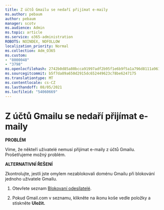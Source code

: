 ```yaml
---
title: Z účtů Gmailu se nedaří přijímat e-maily
ms.author: pebaum
author: pebaum
manager: scotv
ms.audience: Admin
ms.topic: article
ms.service: o365-administration
ROBOTS: NOINDEX, NOFOLLOW
localization_priority: Normal
ms.collection: Adm_O365
ms.custom:
- "8000048"
- "3798"
ms.openlocfilehash: 2742b0d85a80bcca91997adf2b95f1e6b9f5a1a796d8111a961f545f2364613d
ms.sourcegitcommit: b5f7da89a650d2915dc652449623c78be6247175
ms.translationtype: MT
ms.contentlocale: cs-CZ
ms.lasthandoff: 08/05/2021
ms.locfileid: "54060669"
---
```

# <a name="unable-to-receive-email-from-gmail-accounts"></a>Z účtů Gmailu se nedaří přijímat e-maily

**PROBLÉM**

Víme, že někteří uživatelé nemusí přijímat e-maily z účtů Gmailu. Prošetřujeme možný problém.

**ALTERNATIVNÍ ŘEŠENÍ**

Zkontrolujte, jestli jste omylem nezablokovali doménu Gmailu při blokování jednoho uživatele Gmailu.

1. Otevřete seznam [Blokovaní odesílatelé](https://go.microsoft.com/fwlink/?linkid=2121010).

2. Pokud Gmail.com v seznamu, klikněte na ikonu koše vedle položky a stiskněte **Uložit.**
